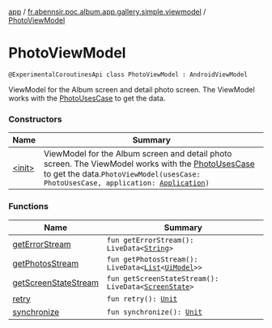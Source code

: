 [app](../../index.md) / [fr.abennsir.poc.album.app.gallery.simple.viewmodel](../index.md) / [PhotoViewModel](./index.md)

# PhotoViewModel

`@ExperimentalCoroutinesApi class PhotoViewModel : AndroidViewModel`

ViewModel for the Album screen and detail photo screen.
The ViewModel works with the [PhotoUsesCase](#) to get the data.

### Constructors

| Name | Summary |
|---|---|
| [&lt;init&gt;](-init-.md) | ViewModel for the Album screen and detail photo screen. The ViewModel works with the [PhotoUsesCase](#) to get the data.`PhotoViewModel(usesCase: PhotoUsesCase, application: `[`Application`](https://developer.android.com/reference/android/app/Application.html)`)` |

### Functions

| Name | Summary |
|---|---|
| [getErrorStream](get-error-stream.md) | `fun getErrorStream(): LiveData<`[`String`](https://kotlinlang.org/api/latest/jvm/stdlib/kotlin/-string/index.html)`>` |
| [getPhotosStream](get-photos-stream.md) | `fun getPhotosStream(): LiveData<`[`List`](https://kotlinlang.org/api/latest/jvm/stdlib/kotlin.collections/-list/index.html)`<`[`UiModel`](../../fr.abennsir.poc.album.app.gallery.data/-ui-model/index.md)`>>` |
| [getScreenStateStream](get-screen-state-stream.md) | `fun getScreenStateStream(): LiveData<`[`ScreenState`](../../fr.abennsir.poc.album.app.gallery.data/-screen-state/index.md)`>` |
| [retry](retry.md) | `fun retry(): `[`Unit`](https://kotlinlang.org/api/latest/jvm/stdlib/kotlin/-unit/index.html) |
| [synchronize](synchronize.md) | `fun synchronize(): `[`Unit`](https://kotlinlang.org/api/latest/jvm/stdlib/kotlin/-unit/index.html) |
